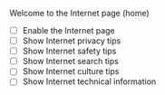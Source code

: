 Welcome to the Internet page (home)

- [ ] Enable the Internet page
- [ ] Show Internet privacy tips
- [ ] Show Internet safety tips
- [ ] Show Internet search tips
- [ ] Show Internet culture tips
- [ ] Show Internet technical information
